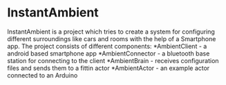 # InstantAmbient 
InstantAmbient is a project which tries to create a system for configuring different surroundings like cars and rooms with the help of a Smartphone app. 
The project consists of different components:
*AmbientClient - a android based smartphone app
*AmbientConnector - a bluetooth base station for connecting to the client
*AmbientBrain - receives configuration files and sends them to a fittin actor
*AmbientActor - an example actor connected to an Arduino


	